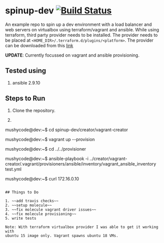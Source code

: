 
# spinup-dev [![Build Status](https://travis-ci.com/mushycode/spinup-dev.svg?branch=master)](https://travis-ci.com/mushycode/spinup-dev)

An example repo to spin up a dev environment with a load balancer and web servers
on virtualbox using terraform/vagrant and ansible. While using terraform,
third party provider needs to be installed. The provider needs to be placed at
`<HOME_DIR>/.terraform.d/plugins/<platform>`. The provider can be downloaded
from this [link](https://github.com/terra-farm/terraform-provider-virtualbox/releases/tag/v0.2.0)

**UPDATE**: Currently focussed on vagrant and ansible provisioning.

## Tested using
1) ansible 2.9.10


## Steps to Run

1. Clone the repository.
2. ```console

mushycode@dev:~$ cd spinup-dev/creator/vagrant-creator

mushycode@dev:~$ vagrant up --provision

mushycode@dev:~$ cd ../../provisioner

mushycode@dev:~$ ansible-playbook -i ../creator/vagrant-creator/.vagrant/provisioners/ansible/inventory/vagrant_ansible_inventory
test.yml

mushycode@dev:~$ curl 172.16.0.10

```console

## Things to Do

1. ~~add travis checks~~
2. ~~setup molecule~~
3. ~~fix molecule vagrant driver issues~~
4. ~~fix molecule provisioning~~
5. write tests

Note: With terraform virtualbox provider I was able to get it working with
ubuntu 15 image only. Vagrant spawns ubuntu 18 VMs.
